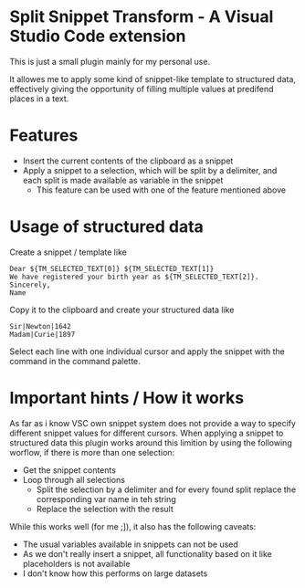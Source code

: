 # Split Snippet Transform - A Visual Studio Code extension

This is just a small plugin mainly for my personal use.

It allowes me to apply some kind of snippet-like template to structured data, effectively giving the opportunity of filling multiple values at predifend places in a text.

# Features
* Insert the current contents of the clipboard as a snippet
* Apply a snippet to a selection, which will be split by a delimiter, and each split is made available as variable in the snippet
   * This feature can be used with one of the feature mentioned above 

# Usage of structured data

Create a snippet / template like

    Dear ${TM_SELECTED_TEXT[0]} ${TM_SELECTED_TEXT[1]}
    We have registered your birth year as ${TM_SELECTED_TEXT[2]}.
    Sincerely,
    Name

Copy it to the clipboard and create your structured data like

    Sir|Newton|1642
    Madam|Curie|1897

Select each line with one individual cursor and apply the snippet with the command in the command palette.

# Important hints / How it works
As far as i know VSC own snippet system does not provide a way to specify different snippet values for different cursors.
When applying a snippet to structured data this plugin works around this limition by using the following worflow, if there is more than one selection:

* Get the snippet contents
* Loop through all selections
    * Split the selection by a delimiter and for every found split replace the corresponding var name in teh string
    * Replace the selection with the result

While this works well (for me ;]), it also has the following caveats:
* The usual variables available in snippets can not be used
* As we don't really insert a snippet, all functionality based on it like placeholders is not available
* I don't know how this performs on large datasets
